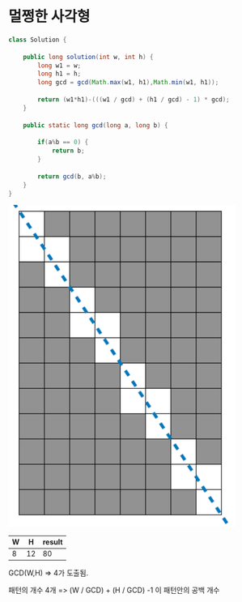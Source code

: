 # 멀쩡한 사각형

```java
class Solution {
	
    public long solution(int w, int h) {
    	long w1 = w;
    	long h1 = h;
    	long gcd = gcd(Math.max(w1, h1),Math.min(w1, h1));
    
    	return (w1*h1)-(((w1 / gcd) + (h1 / gcd) - 1) * gcd);
    }
    
    public static long gcd(long a, long b) {
    	
    	if(a%b == 0) {
    		return b;
    	}
    	
    	return gcd(b, a%b);
    }
}
```

![image-20230320220603679](md-images/image-20230320220603679-16793175649061.png)

| W    | H    | result |
| ---- | ---- | ------ |
| 8    | 12   | 80     |

GCD(W,H) => 4가 도출됨.

패턴의 개수 4개 => (W / GCD) + (H / GCD) -1 이 패턴안의 공백 개수 



